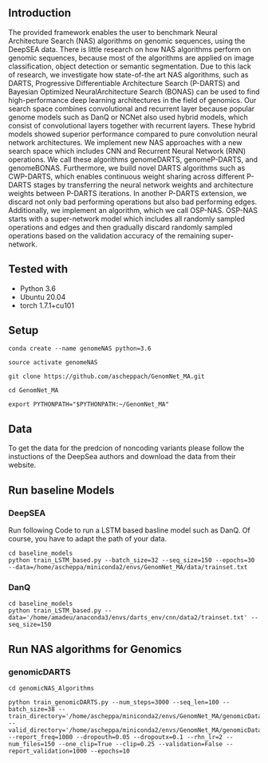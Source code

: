 ## Introduction
The provided framework enables the user to benchmark Neural Architecture Search (NAS) algorithms on genomic sequences, using the DeepSEA data. There is little research on how NAS algorithms perform on genomic sequences, because most of the algorithms are applied on image classification, object detection or semantic segmentation. Due to this lack of research, we investigate how state-of-the art NAS algorithms, such as DARTS, Progressive Differentiable Architecture Search (P-DARTS) and Bayesian Optimized NeuralArchitecture Search (BONAS) can be used to find high-performance deep learning architectures in the field of genomics. Our search space combines convolutional and recurrent layer because popular genome models such as DanQ or NCNet also used hybrid models, which consist of convolutional layers together with recurrent layers. These hybrid models showed superior performance compared to pure convolution neural network architectures. We implement new NAS approaches with a new search space which includes CNN and Recurrent Neural Network (RNN) operations. We call these algorithms genomeDARTS, genomeP-DARTS, and genomeBONAS. Furthermore, we build novel DARTS algorithms such as CWP-DARTS, which enables continuous weight sharing across different P-DARTS stages by transferring the neural network weights and architecture weights between P-DARTS iterations. In another P-DARTS extension,  we discard not only bad performing operations but also bad performing edges.  Additionally, we implement an algorithm, which we call OSP-NAS. OSP-NAS starts with a super-network model which includes all randomly sampled operations and edges and then gradually discard randomly sampled operations based on the validation accuracy of the remaining super-network. 


## Tested with

- Python 3.6
- Ubuntu 20.04
- torch 1.7.1+cu101

## Setup
```
conda create --name genomeNAS python=3.6

source activate genomeNAS

git clone https://github.com/ascheppach/GenomNet_MA.git

cd GenomNet_MA

export PYTHONPATH="$PYTHONPATH:~/GenomNet_MA"
```

## Data
To get the data for the predcion of noncoding variants please follow the instuctions of the DeepSea authors and download the data from their website.


## Run baseline Models

### DeepSEA
Run following Code to run a LSTM based basline model such as DanQ. Of course, you have to adapt the path of your data.
```
cd baseline_models
python train_LSTM_based.py --batch_size=32 --seq_size=150 --epochs=30 --data=/home/ascheppa/miniconda2/envs/GenomNet_MA/data/trainset.txt
```
### DanQ
```
cd baseline_models
python train_LSTM_based.py --data='/home/amadeu/anaconda3/envs/darts_env/cnn/data2/trainset.txt' --seq_size=150
```

## Run NAS algorithms for Genomics
### genomicDARTS
```
cd genomicNAS_Algorithms

python train_genomicDARTS.py --num_steps=3000 --seq_len=100 --batch_size=38 --train_directory='/home/ascheppa/miniconda2/envs/GenomNet_MA/genomicData/train' --valid_directory='/home/ascheppa/miniconda2/envs/GenomNet_MA/genomicData/validation' --report_freq=1000 --dropouth=0.05 --dropoutx=0.1 --rhn_lr=2 --num_files=150 --one_clip=True --clip=0.25 --validation=False --report_validation=1000 --epochs=10

```
